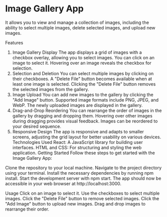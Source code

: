 # Image Gallery App
It allows you to view and manage a collection of images, including the ability to select multiple images, delete selected images, and upload new images.

Features
1. Image Gallery Display
The app displays a grid of images with a checkbox overlay, allowing you to select images.
You can click on an image to select it.
Hovering over an image reveals the checkbox for selection.
2. Selection and Deletion
You can select multiple images by clicking on their checkboxes.
A "Delete File" button becomes available when at least one image is selected.
Clicking the "Delete File" button removes the selected images from the gallery.
3. Image Upload
You can add new images to the gallery by clicking the "Add Image" button.
Supported image formats include PNG, JPEG, and WebP.
The newly uploaded images are displayed in the gallery.
4. Drag-and-Drop Reordering
You can rearrange the order of images in the gallery by dragging and dropping them.
Hovering over other images during dragging provides visual feedback.
Images can be reordered to your desired sequence.
5. Responsive Design
The app is responsive and adapts to smaller screens, adjusting the grid layout for better usability on various devices.
Technologies Used
React: A JavaScript library for building user interfaces.
HTML and CSS: For structuring and styling the web application.
Getting Started
Follow these steps to get started with the Image Gallery App:

Clone the repository to your local machine.
Navigate to the project directory using your terminal.
Install the necessary dependencies by running npm install.
Start the development server with npm start.
The app should now be accessible in your web browser at http://localhost:3000.

Usage
Click on an image to select it.
Use the checkboxes to select multiple images.
Click the "Delete File" button to remove selected images.
Click the "Add Image" button to upload new images.
Drag and drop images to rearrange their order.
 
